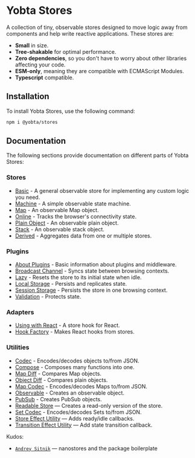 # Yobta Stores

A collection of tiny, observable stores designed to move logic away from components and help write reactive applications. These stores are:

- **Small** in size.
- **Tree-shakable** for optimal performance.
- **Zero dependencies**, so you don't have to worry about other libraries affecting your code.
- **ESM-only**, meaning they are compatible with ECMAScript Modules.
- **Typescript** compatible.

## Installation

To install Yobta Stores, use the following command:

```bash
npm i @yobta/stores
```

## Documentation

The following sections provide documentation on different parts of Yobta Stores:

### Stores

- [Basic](src/stores/createStore/index.md) - A general observable store for implementing any custom logic you need.
- [Machine](src/stores/createMachineStore/index.md) - A simple observable state machine.
- [Map](src/stores/createMapStore/index.md) - An observable Map object.
- [Online](src/stores/createConnectivityStore/index.md) - Tracks the browser's connectivity state.
- [Plain Object](src/stores/createPlainObjectStore/index.md) - An observable plain object.
- [Stack](src/stores/createStackStore/index.md) - An observable stack object.
- [Derived](src/stores/createDerivedStore/index.md) - Aggregates data from one or multiple stores.

### Plugins

- [About Plugins](src/plugins/index.md) - Basic information about plugins and middleware.
- [Broadcast Channel](src/plugins/broadcastChannelPlugin/index.md) - Syncs state between browsing contexts.
- [Lazy](src/plugins/lazyPlugin/index.md) - Resets the store to its initial state when idle.
- [Local Storage](src/plugins/localStoragePlugin/index.md) - Persists and replicates state.
- [Session Storage](src/plugins/sessionStoragePlugin/index.md) - Persists the store in one browsing context.
- [Validation](src/plugins/validationPlugin/index.md) - Protects state.

### Adapters

- [Using with React](src/adapters/react/useStore/index.md) - A store hook for React.
- [Hook Factory](src/adapters/react/createHookFromStore/index.md) - Makes React hooks from stores.

### Utilities

- [Codec](src/util/jsonCodec/index.md) - Encodes/decodes objects to/from JSON.
- [Compose](src/util/composeYobta/index.md) - Composes many functions into one.
- [Map Diff](src/util/diffMapYobta/index.md) - Compares Map objects.
- [Object Diff](src/util/diffObjectYobta/index.md) - Compares plain objects.
- [Map Codec](src/util/mapCodec/index.md) - Encodes/decodes Maps to/from JSON.
- [Observable](src/util/observableYobta/ind) - Creates an observable object.
- [PubSub](src/util/pubSubYobta/index.md) - Creates PubSub objects.
- [Readable Store](src/util/readableYobta/index.md) — Creates a read-only version of the store.
- [Set Codec](src/util/setCodec/index.md) - Encodes/decodes Sets to/from JSON.
- [Store Effect Utility](src/util/storeEffectYobta/index.md) — Adds ready/idle callbacks.
- [Transition Effect Utility](src/util/transitionEffectYobta/index.md) — Add state transition callback.

Kudos:

- [`Andrey Sitnik`] — nanostores and the package boilerplate

[`andrey sitnik`]: https://sitnik.ru
